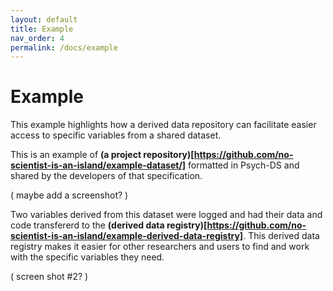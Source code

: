 ```yaml
---
layout: default
title: Example
nav_order: 4
permalink: /docs/example
---
```


# Example
This example highlights how a derived data repository can facilitate easier access to specific variables from a shared dataset.

This is an example of **(a project repository)[https://github.com/no-scientist-is-an-island/example-dataset/]** formatted in Psych-DS and shared by the developers of that specification. 

( maybe add a screenshot? )

Two variables derived from this dataset were logged and had their data and code transfererd to the **(derived data registry)[https://github.com/no-scientist-is-an-island/example-derived-data-registry]**. This derived data registry makes it easier for other researchers and users to find and work with the specific variables they need.

( screen shot #2? )